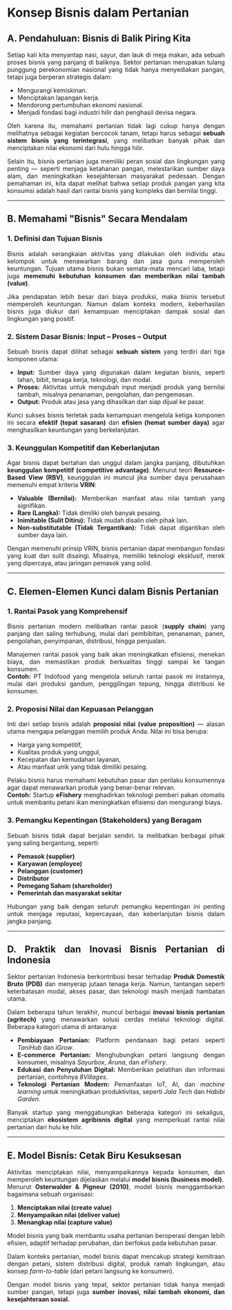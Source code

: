 # Konsep Bisnis dalam Pertanian

<div align="justify">

## A. Pendahuluan: Bisnis di Balik Piring Kita

Setiap kali kita menyantap nasi, sayur, dan lauk di meja makan, ada sebuah proses bisnis yang panjang di baliknya. Sektor pertanian merupakan tulang punggung perekonomian nasional yang tidak hanya menyediakan pangan, tetapi juga berperan strategis dalam:

- Mengurangi kemiskinan.  
- Menciptakan lapangan kerja.  
- Mendorong pertumbuhan ekonomi nasional.  
- Menjadi fondasi bagi industri hilir dan penghasil devisa negara.  

Oleh karena itu, memahami pertanian tidak lagi cukup hanya dengan melihatnya sebagai kegiatan bercocok tanam, tetapi harus sebagai **sebuah sistem bisnis yang terintegrasi**, yang melibatkan banyak pihak dan menciptakan nilai ekonomi dari hulu hingga hilir.

Selain itu, bisnis pertanian juga memiliki peran sosial dan lingkungan yang penting — seperti menjaga ketahanan pangan, melestarikan sumber daya alam, dan meningkatkan kesejahteraan masyarakat pedesaan. Dengan pemahaman ini, kita dapat melihat bahwa setiap produk pangan yang kita konsumsi adalah hasil dari rantai bisnis yang kompleks dan bernilai tinggi.

---

## B. Memahami "Bisnis" Secara Mendalam

### 1. Definisi dan Tujuan Bisnis
Bisnis adalah serangkaian aktivitas yang dilakukan oleh individu atau kelompok untuk menawarkan barang dan jasa guna memperoleh keuntungan. Tujuan utama bisnis bukan semata-mata mencari laba, tetapi juga **memenuhi kebutuhan konsumen dan memberikan nilai tambah (value)**.  

Jika pendapatan lebih besar dari biaya produksi, maka bisnis tersebut memperoleh keuntungan. Namun dalam konteks modern, keberhasilan bisnis juga diukur dari kemampuan menciptakan dampak sosial dan lingkungan yang positif.

### 2. Sistem Dasar Bisnis: Input – Proses – Output
Sebuah bisnis dapat dilihat sebagai **sebuah sistem** yang terdiri dari tiga komponen utama:

- **Input:** Sumber daya yang digunakan dalam kegiatan bisnis, seperti lahan, bibit, tenaga kerja, teknologi, dan modal.  
- **Proses:** Aktivitas untuk mengubah input menjadi produk yang bernilai tambah, misalnya penanaman, pengolahan, dan pengemasan.  
- **Output:** Produk atau jasa yang dihasilkan dan siap dijual ke pasar.  

Kunci sukses bisnis terletak pada kemampuan mengelola ketiga komponen ini secara **efektif (tepat sasaran)** dan **efisien (hemat sumber daya)** agar menghasilkan keuntungan yang berkelanjutan.

### 3. Keunggulan Kompetitif dan Keberlanjutan
Agar bisnis dapat bertahan dan unggul dalam jangka panjang, dibutuhkan **keunggulan kompetitif (competitive advantage)**. Menurut teori **Resource-Based View (RBV)**, keunggulan ini muncul jika sumber daya perusahaan memenuhi empat kriteria **VRIN**:

- **Valuable (Bernilai):** Memberikan manfaat atau nilai tambah yang signifikan.  
- **Rare (Langka):** Tidak dimiliki oleh banyak pesaing.  
- **Inimitable (Sulit Ditiru):** Tidak mudah disalin oleh pihak lain.  
- **Non-substitutable (Tidak Tergantikan):** Tidak dapat digantikan oleh sumber daya lain.  

Dengan memenuhi prinsip VRIN, bisnis pertanian dapat membangun fondasi yang kuat dan sulit disaingi. Misalnya, memiliki teknologi eksklusif, merek yang dipercaya, atau jaringan pemasok yang solid.

---

## C. Elemen-Elemen Kunci dalam Bisnis Pertanian

### 1. Rantai Pasok yang Komprehensif
Bisnis pertanian modern melibatkan rantai pasok (**supply chain**) yang panjang dan saling terhubung, mulai dari pembibitan, penanaman, panen, pengolahan, penyimpanan, distribusi, hingga penjualan.  

Manajemen rantai pasok yang baik akan meningkatkan efisiensi, menekan biaya, dan memastikan produk berkualitas tinggi sampai ke tangan konsumen.  
**Contoh:** PT Indofood yang mengelola seluruh rantai pasok mi instannya, mulai dari produksi gandum, penggilingan tepung, hingga distribusi ke konsumen.

### 2. Proposisi Nilai dan Kepuasan Pelanggan
Inti dari setiap bisnis adalah **proposisi nilai (value proposition)** — alasan utama mengapa pelanggan memilih produk Anda. Nilai ini bisa berupa:

- Harga yang kompetitif,  
- Kualitas produk yang unggul,  
- Kecepatan dan kemudahan layanan,  
- Atau manfaat unik yang tidak dimiliki pesaing.  

Pelaku bisnis harus memahami kebutuhan pasar dan perilaku konsumennya agar dapat menawarkan produk yang benar-benar relevan.  
**Contoh:** Startup **eFishery** menghadirkan teknologi pemberi pakan otomatis untuk membantu petani ikan meningkatkan efisiensi dan mengurangi biaya.

### 3. Pemangku Kepentingan (Stakeholders) yang Beragam
Sebuah bisnis tidak dapat berjalan sendiri. Ia melibatkan berbagai pihak yang saling bergantung, seperti:

- **Pemasok (supplier)**  
- **Karyawan (employee)**  
- **Pelanggan (customer)**  
- **Distributor**  
- **Pemegang Saham (shareholder)**  
- **Pemerintah dan masyarakat sekitar**  

Hubungan yang baik dengan seluruh pemangku kepentingan ini penting untuk menjaga reputasi, kepercayaan, dan keberlanjutan bisnis dalam jangka panjang.

---

## D. Praktik dan Inovasi Bisnis Pertanian di Indonesia

Sektor pertanian Indonesia berkontribusi besar terhadap **Produk Domestik Bruto (PDB)** dan menyerap jutaan tenaga kerja. Namun, tantangan seperti keterbatasan modal, akses pasar, dan teknologi masih menjadi hambatan utama.  

Dalam beberapa tahun terakhir, muncul berbagai **inovasi bisnis pertanian (agritech)** yang menawarkan solusi cerdas melalui teknologi digital. Beberapa kategori utama di antaranya:

- **Pembiayaan Pertanian:** Platform pendanaan bagi petani seperti *TaniHub* dan *iGrow*.  
- **E-commerce Pertanian:** Menghubungkan petani langsung dengan konsumen, misalnya *Sayurbox*, *Aruna*, dan *eFishery*.  
- **Edukasi dan Penyuluhan Digital:** Memberikan pelatihan dan informasi pertanian, contohnya *8Villages*.  
- **Teknologi Pertanian Modern:** Pemanfaatan IoT, AI, dan *machine learning* untuk meningkatkan produktivitas, seperti *Jala Tech* dan *Habibi Garden*.  

Banyak startup yang menggabungkan beberapa kategori ini sekaligus, menciptakan **ekosistem agribisnis digital** yang memperkuat rantai nilai pertanian dari hulu ke hilir.

---

## E. Model Bisnis: Cetak Biru Kesuksesan

Aktivitas menciptakan nilai, menyampaikannya kepada konsumen, dan memperoleh keuntungan dijelaskan melalui **model bisnis (business model)**.  
Menurut **Osterwalder & Pigneur (2010)**, model bisnis menggambarkan bagaimana sebuah organisasi:

1. **Menciptakan nilai (create value)**  
2. **Menyampaikan nilai (deliver value)**  
3. **Menangkap nilai (capture value)**  

Model bisnis yang baik membantu usaha pertanian beroperasi dengan lebih efisien, adaptif terhadap perubahan, dan berfokus pada kebutuhan pasar.  

Dalam konteks pertanian, model bisnis dapat mencakup strategi kemitraan dengan petani, sistem distribusi digital, produk ramah lingkungan, atau konsep *farm-to-table* (dari petani langsung ke konsumen).  

Dengan model bisnis yang tepat, sektor pertanian tidak hanya menjadi sumber pangan, tetapi juga **sumber inovasi, nilai tambah ekonomi, dan kesejahteraan sosial.**

</div>
